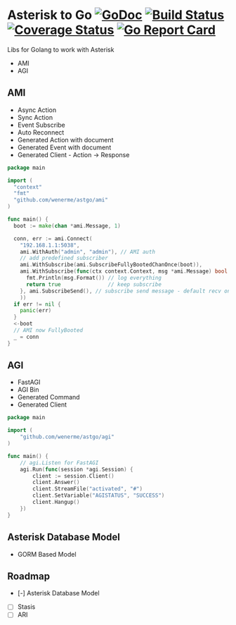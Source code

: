 # Asterisk to Go [![GoDoc][doc-img]][doc] [![Build Status][ci-img]][ci] [![Coverage Status][cov-img]][cov]  [![Go Report Card][report-card-img]][report-card]

Libs for Golang to work with Asterisk

* AMI
* AGI

[doc-img]: http://img.shields.io/badge/GoDoc-Reference-blue.svg
[doc]: https://pkg.go.dev/github.com/wenerme/astgo

[ci-img]: https://github.com/wenerme/astgo/actions/workflows/ci.yml/badge.svg
[ci]: https://github.com/wenerme/astgo/actions/workflows/ci.yml

[cov-img]: https://codecov.io/gh/wenerme/astgo/branch/master/graph/badge.svg
[cov]: https://codecov.io/gh/wenerme/astgo/branch/master

[report-card-img]: https://goreportcard.com/badge/github.com/wenerme/astgo
[report-card]: https://goreportcard.com/report/github.com/wenerme/astgo

## AMI

* Async Action
* Sync Action
* Event Subscribe
* Auto Reconnect
* Generated Action with document
* Generated Event with document
* Generated Client - Action -> Response

```go
package main

import (
  "context"
  "fmt"
  "github.com/wenerme/astgo/ami"
)

func main() {
  boot := make(chan *ami.Message, 1)

  conn, err := ami.Connect(
    "192.168.1.1:5038",
    ami.WithAuth("admin", "admin"), // AMI auth
    // add predefined subscriber
    ami.WithSubscribe(ami.SubscribeFullyBootedChanOnce(boot)),
    ami.WithSubscribe(func(ctx context.Context, msg *ami.Message) bool {
      fmt.Println(msg.Format()) // log everything
      return true               // keep subscribe
    }, ami.SubscribeSend(), // subscribe send message - default recv only
    ))
  if err != nil {
    panic(err)
  }
  <-boot
  // AMI now FullyBooted
  _ = conn
}
```

## AGI

* FastAGI
* AGI Bin
* Generated Command
* Generated Client

```go
package main

import (
	"github.com/wenerme/astgo/agi"
)

func main() {
	// agi.Listen for FastAGI
	agi.Run(func(session *agi.Session) {
		client := session.Client()
		client.Answer()
		client.StreamFile("activated", "#")
		client.SetVariable("AGISTATUS", "SUCCESS")
		client.Hangup()
	})
}
```

## Asterisk Database Model
* GORM Based Model

## Roadmap
* [-] Asterisk Database Model
* [ ] Stasis
* [ ] ARI
